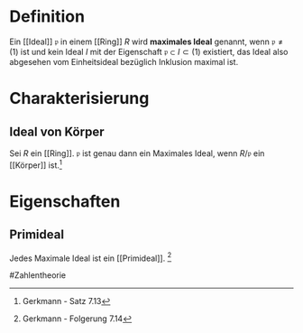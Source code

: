 # Definition
Ein [[Ideal]] $\mathfrak{p}$ in einem [[Ring]] $R$ wird  **maximales Ideal** genannt, wenn $\mathfrak{p} \neq (1)$ ist und kein Ideal $I$ mit der Eigenschaft $\mathfrak{p} \subset I \subset (1)$ existiert, das Ideal also abgesehen vom Einheitsideal bezüglich Inklusion maximal ist.

# Charakterisierung
## Ideal von Körper
Sei $R$ ein [[Ring]]. $\mathfrak{p}$ ist genau dann ein Maximales Ideal, wenn $R/\mathfrak{p}$ ein [[Körper]] ist.[^1]

# Eigenschaften
## Primideal
Jedes Maximale Ideal ist ein [[Primideal]]. [^2]



#Zahlentheorie 

[^1]: Gerkmann - Satz 7.13
[^2]: Gerkmann - Folgerung 7.14
